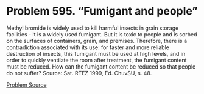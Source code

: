 # Problem 595. “Fumigant and people”

Methyl bromide is widely used to kill harmful insects in grain storage facilities - it is a widely used fumigant. But it is toxic to people and is sorbed on the surfaces of containers, grain, and premises. Therefore, there is a contradiction associated with its use: for faster and more reliable destruction of insects, this fumigant must be used at high levels, and in order to quickly ventilate the room after treatment, the fumigant content must be reduced. How can the fumigant content be reduced so that people do not suffer? Source: Sat. RTEZ 1999, Ed. ChuvSU, s. 48.

[Problem Source](https://www.trizland.ru/tasks/5247/)